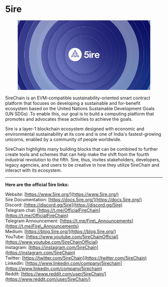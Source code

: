 # 5ire

<figure><img src="../../.gitbook/assets/image (6).png" alt=""><figcaption></figcaption></figure>

5ireChain is an EVM-compatible sustainability-oriented smart contract platform that focuses on developing a sustainable and for-benefit ecosystem based on the United Nations Sustainable Development Goals (UN SDGs) .To enable this, our goal is to build a computing platform that promotes and advocates these activities to achieve the goals.

5ire is a layer-1 blockchain ecosystem designed with economic and environmental sustainability at its core and is one of India's fastest-growing unicorns, enabled by a community of people worldwide.

5ireChain highlights many building blocks that can be combined to further create tools and schemes that can help make the shift from the fourth industrial revolution to the fifth. 5ire, thus, invites stakeholders, developers, legacy agencies, and users to be creative in how they utilize 5ireChain and interact with its ecosystem.

***

**Here are the official 5ire links:**

Website: [https://www.5ire.org/](https://www.5ire.org/) \
5ire Documentation: [https://docs.5ire.org/](https://docs.5ire.org/) \
Discord: [https://discord.gg/5ire](https://discord.gg/5ire) \
Telegram chat: [https://t.me/OfficialFireChain](https://t.me/OfficialFireChain) \
Telegram Announcement: [https://t.me/Fire\_Announcements](https://t.me/Fire\_Announcements) \
Medium: [https://blog.5ire.org/](https://blog.5ire.org/) \
YouTube: [https://www.youtube.com/5ireChainOfficial](https://www.youtube.com/5ireChainOfficial) \
Instagram: [https://instagram.com/5ireChain](https://instagram.com/5ireChain) \
Twitter: [https://twitter.com/5ireChain](https://twitter.com/5ireChain) \
LinkedIn: [https://www.linkedin.com/company/5irechain](https://www.linkedin.com/company/5irechain) \
Reddit: [https://www.reddit.com/user/5ireChain/](https://www.reddit.com/user/5ireChain/)
